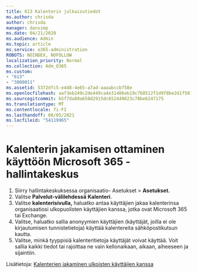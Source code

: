 ```yaml
---
title: 613 Kalenterin julkaisutiedot
ms.author: chrisda
author: chrisda
manager: dansimp
ms.date: 04/21/2020
ms.audience: Admin
ms.topic: article
ms.service: o365-administration
ROBOTS: NOINDEX, NOFOLLOW
localization_priority: Normal
ms.collection: Adm_O365
ms.custom:
- "613"
- "3800011"
ms.assetid: 5372dfc5-e4d8-4e65-a7ad-aaaabccb758e
ms.openlocfilehash: aaf3eb249c2de449ca4e31486eb19c760512f1d9f8be2d1f501e7cdf54de62ed
ms.sourcegitcommit: b5f7da89a650d2915dc652449623c78be6247175
ms.translationtype: MT
ms.contentlocale: fi-FI
ms.lasthandoff: 08/05/2021
ms.locfileid: "54119965"
---
```

# <a name="enable-calendar-sharing-using-the-microsoft-365-admin-center"></a>Kalenterin jakamisen ottaminen käyttöön Microsoft 365 -hallintakeskus

1. Siirry hallintakeskuksessa organisaatio- Asetukset   >   **Asetukset.**
2. Valitse  **Palvelut-välilehdessä**  **Kalenteri**.
3. Valitse **kalenterisivulla,** haluatko antaa käyttäjien jakaa kalenterinsa organisaatiosi ulkopuolisten käyttäjien kanssa, jotka ovat Microsoft 365 tai Exchange.
4. Valitse, haluatko sallia anonyymien käyttäjien (käyttäjät, joilla ei ole kirjautumisen tunnistetietoja) käyttää kalentereita sähköpostikutsun kautta.
5. Valitse, minkä tyyppisiä kalenteritietoja käyttäjät voivat käyttää. Voit sallia kaikki tiedot tai rajoittaa ne vain kellonaikaan, aikaan, aiheeseen ja sijaintiin.

Lisätietoja: [Kalenterien jakaminen ulkoisten käyttäjien kanssa](https://docs.microsoft.com/microsoft-365/admin/manage/share-calendars-with-external-users)

